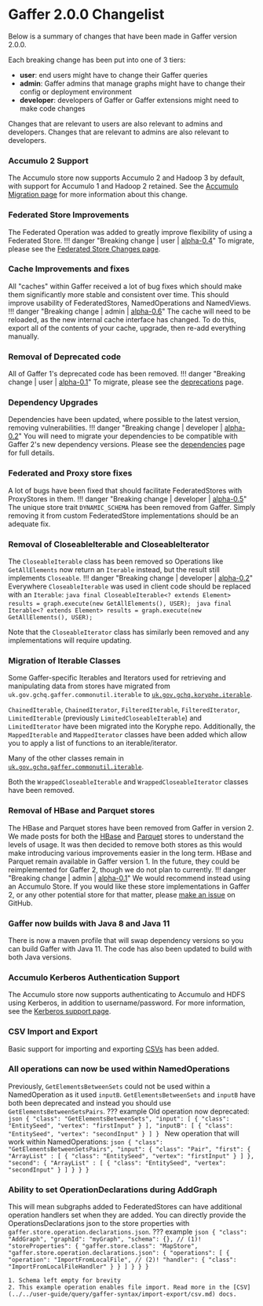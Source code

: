 # Gaffer 2.0.0 Changelist

Below is a summary of changes that have been made in Gaffer version 2.0.0.

Each breaking change has been put into one of 3 tiers:

- **user**: end users might have to change their Gaffer queries
- **admin**: Gaffer admins that manage graphs might have to change their config or deployment environment
- **developer**: developers of Gaffer or Gaffer extensions might need to make code changes

Changes that are relevant to users are also relevant to admins and developers. Changes that are relevant to admins are also relevant to developers.

### Accumulo 2 Support
The Accumulo store now supports Accumulo 2 and Hadoop 3 by default, with support for Accumulo 1 and Hadoop 2 retained. See the [Accumulo Migration page](../migrating-from-v1-to-v2/accumulo-migration.md) for more information about this change.

### Federated Store Improvements
The Federated Operation was added to greatly improve flexibility of using a Federated Store.
!!! danger "Breaking change | user | [alpha-0.4](https://github.com/gchq/Gaffer/releases/tag/gaffer2-2.0.0-alpha-0.4)"
    To migrate, please see the [Federated Store Changes page](../migrating-from-v1-to-v2/federation-changes.md).

### Cache Improvements and fixes
All "caches" within Gaffer received a lot of bug fixes which should make them significantly more stable and consistent over time. This should improve usability of FederatedStores, NamedOperations and NamedViews.
!!! danger "Breaking change | admin | [alpha-0.6](https://github.com/gchq/Gaffer/releases/tag/gaffer2-2.0.0-alpha-0.6)"
    The cache will need to be reloaded, as the new internal cache interface has changed.  To do this, export all of the contents of your cache, upgrade, then re-add everything manually.

### Removal of Deprecated code
All of Gaffer 1's deprecated code has been removed.
!!! danger "Breaking change | user | [alpha-0.1](https://github.com/gchq/Gaffer/releases/tag/gaffer2-2.0.0-alpha-0.1)"
    To migrate, please see the [deprecations](../migrating-from-v1-to-v2/deprecations.md) page.

### Dependency Upgrades
Dependencies have been updated, where possible to the latest version, removing vulnerabilities.
!!! danger "Breaking change | developer | [alpha-0.2](https://github.com/gchq/Gaffer/releases/tag/gaffer2-2.0.0-alpha-0.2)"
    You will need to migrate your dependencies to be compatible with Gaffer 2's new dependency versions. Please see the [dependencies](../migrating-from-v1-to-v2/dependencies.md) page for full details.

### Federated and Proxy store fixes
A lot of bugs have been fixed that should facilitate FederatedStores with ProxyStores in them.
!!! danger "Breaking change | developer | [alpha-0.5](https://github.com/gchq/Gaffer/releases/tag/gaffer2-2.0.0-alpha-0.5)"
    The unique store trait `DYNAMIC_SCHEMA` has been removed from Gaffer. Simply removing it from custom FederatedStore implementations should be an adequate fix.

### Removal of CloseableIterable and CloseableIterator
The `CloseableIterable` class has been removed so Operations like `GetAllElements` now return an `Iterable` instead, but the result still implements `Closeable`.
!!! danger "Breaking change | developer | [alpha-0.2](https://github.com/gchq/Gaffer/releases/tag/gaffer2-2.0.0-alpha-0.2)"
    Everywhere `CloseableIterable` was used in client code should be replaced with an `Iterable`:
    ```java
    final CloseableIterable<? extends Element> results = graph.execute(new GetAllElements(), USER);
    ```
    ```java
    final Iterable<? extends Element> results = graph.execute(new GetAllElements(), USER);
    ```

Note that the `CloseableIterator` class has similarly been removed and any implementations will require updating.

### Migration of Iterable Classes
Some Gaffer-specific Iterables and Iterators used for retrieving and manipulating data from stores have migrated from `uk.gov.gchq.gaffer.commonutil.iterable` to [`uk.gov.gchq.koryphe.iterable`](https://gchq.github.io/koryphe/uk/gov/gchq/koryphe/iterable/package-summary.html).

`ChainedIterable`, `ChainedIterator`, `FilteredIterable`, `FilteredIterator`, `LimitedIterable` (previously `LimitedCloseableIterable`) and `LimitedIterator` have been migrated into the Koryphe repo. 
Additionally, the `MappedIterable` and `MappedIterator` classes have been added which allow you to apply a list of functions to an iterable/iterator.

Many of the other classes remain in [`uk.gov.gchq.gaffer.commonutil.iterable`](https://gchq.github.io/Gaffer/uk/gov/gchq/gaffer/commonutil/iterable/package-summary.html).

Both the `WrappedCloseableIterable` and `WrappedCloseableIterator` classes have been removed.

### Removal of HBase and Parquet stores
The HBase and Parquet stores have been removed from Gaffer in version 2. We made posts for both the [HBase](https://github.com/gchq/Gaffer/issues/2367) and [Parquet](https://github.com/gchq/Gaffer/discussions/2557) stores to understand the levels of usage. It was then decided to remove both stores as this would make introducing various improvements easier in the long term. HBase and Parquet remain available in Gaffer version 1. In the future, they could be reimplemented for Gaffer 2, though we do not plan to currently.
!!! danger "Breaking change | admin | [alpha-0.1](https://github.com/gchq/Gaffer/releases/tag/gaffer2-2.0.0-alpha-0.1)"
    We would recommend instead using an Accumulo Store. If you would like these store implementations in Gaffer 2, or any other potential store for that matter, please [make an issue](https://github.com/gchq/Gaffer/issues/new?assignees=&labels=enhancement&projects=&template=feature_request.md&title=) on GitHub.

### Gaffer now builds with Java 8 and Java 11
There is now a maven profile that will swap dependency versions so you can build Gaffer with Java 11. The code has also been updated to build with both Java versions.

### Accumulo Kerberos Authentication Support
The Accumulo store now supports authenticating to Accumulo and HDFS using Kerberos, in addition to username/password. For more information, see the [Kerberos support page](../../administration-guide/security/accumulo-kerberos.md).

### CSV Import and Export
Basic support for importing and exporting [CSVs](../../user-guide/query/gaffer-syntax/import-export/csv.md) has been added.

### All operations can now be used within NamedOperations
Previously, `GetElementsBetweenSets` could not be used within a NamedOperation as it used `inputB`. `GetElementsBetweenSets` and `inputB` have both been deprecated and instead you should use `GetElementsBetweenSetsPairs`.
??? example
    Old operation now deprecated:
    ```json
    {
        "class": "GetElementsBetweenSets",
        "input": [
            {
                "class": "EntitySeed",
                "vertex": "firstInput"
            }
        ],
        "inputB": [
            {
                "class": "EntitySeed",
                "vertex": "secondInput"
            }
        ]
    }
    ```
    New operation that will work within NamedOperations:
    ```json
    {
        "class": "GetElementsBetweenSetsPairs",
        "input": {
            "class": "Pair",
            "first": {
                "ArrayList" : [
                    {
                        "class": "EntitySeed",
                        "vertex": "firstInput"
                    }
                ]
            },
            "second": {
                "ArrayList" : [
                    {
                        "class": "EntitySeed",
                        "vertex": "secondInput"
                    }
                ]
            }
        }
    }
    ```

### Ability to set OperationDeclarations during AddGraph
This will mean subgraphs added to FederatedStores can have additional operation handlers set when they are added. You can directly provide the OperationsDeclarations json to the store properties with `gaffer.store.operation.declarations.json`.
??? example
    ``` json
    {
        "class": "AddGraph",
        "graphId": "myGraph",
        "schema": {}, // (1)!
        "storeProperties": {
            "gaffer.store.class": "MapStore",
            "gaffer.store.operation.declarations.json": {
                "operations": [
                    {
                        "operation": "ImportFromLocalFile", // (2)!
                        "handler": {
                            "class": "ImportFromLocalFileHandler"
                        }
                    }
                ]
            }
        }
    }
    ```

    1. Schema left empty for brevity
    2. This example operation enables file import. Read more in the [CSV](../../user-guide/query/gaffer-syntax/import-export/csv.md) docs.
